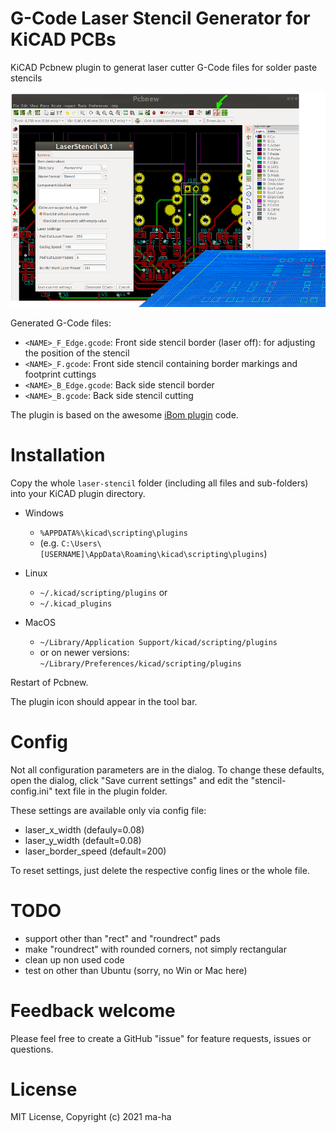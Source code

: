 # G-Code Laser Stencil Generator for KiCAD PCBs
 
KiCAD Pcbnew plugin to generat laser cutter G-Code files for solder paste stencils

![Screenshot](screen.png)

Generated G-Code files:

* `<NAME>_F_Edge.gcode`: Front side stencil border (laser off): for adjusting the position of the stencil
* `<NAME>_F.gcode`: Front side stencil containing border markings and footprint cuttings
* `<NAME>_B_Edge.gcode`: Back side stencil border
* `<NAME>_B.gcode`: Back side stencil cutting

The plugin is based on the awesome [iBom plugin](https://github.com/openscopeproject/InteractiveHtmlBom) code.

# Installation

Copy the whole `laser-stencil` folder (including all files and sub-folders) into your KiCAD plugin directory.

* Windows
  * `%APPDATA%\kicad\scripting\plugins`
  * (e.g. `C:\Users\[USERNAME]\AppData\Roaming\kicad\scripting\plugins`)

* Linux
  * `~/.kicad/scripting/plugins` or
  * `~/.kicad_plugins`

* MacOS
  * `~/Library/Application Support/kicad/scripting/plugins`
  * or on newer versions: `~/Library/Preferences/kicad/scripting/plugins`

Restart of Pcbnew.

The plugin icon should appear in the tool bar.

# Config

Not all configuration parameters are in the dialog. 
To change these defaults, open the dialog, click "Save current settings" and
edit the "stencil-config.ini" text file in the plugin folder.

These settings are available only via config file:
* laser_x_width (defauly=0.08)
* laser_y_width (default=0.08)
* laser_border_speed (default=200)

To reset settings, just delete the respective config lines or the whole file.

# TODO

* support other than "rect" and "roundrect" pads 
* make "roundrect" with rounded corners, not simply rectangular
* clean up non used code
* test on other than Ubuntu (sorry, no Win or Mac here)

# Feedback welcome

Please feel free to create a GitHub "issue" for feature requests, issues or questions.

# License

MIT License, Copyright (c) 2021 ma-ha
